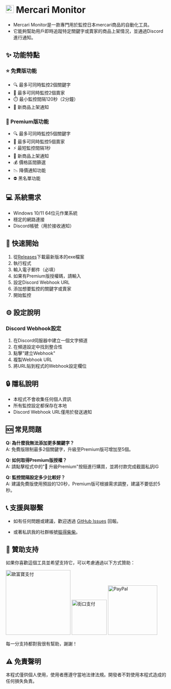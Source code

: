 # <img src="mercari.ico" width="25"> Mercari Monitor
- Mercari Monitor是一款專門用於監控日本mercari商品的自動化工具。   
- 它能夠幫助用戶即時追蹤特定關鍵字或賣家的商品上架情況，並通過Discord進行通知。

## ✨ 功能特點
### ⭐ 免費版功能
- 🔍 最多可同時監控2個關鍵字
- 👥 最多可同時監控2個賣家
- ⏱️ 最小監控間隔120秒（2分鐘）
- 🔔 新商品上架通知

  
### 👑 Premium版功能
- 🔍 最多可同時監控5個關鍵字
- 👥 最多可同時監控5個賣家
- ⚡ 最短監控間隔1秒
- 🔔 新商品上架通知
- 💰 價格區間篩選
- 📉 降價通知功能
- ⛔ 黑名單功能

## 💻 系統需求
- Windows 10/11 64位元作業系統
- 穩定的網路連接
- Discord帳號（用於接收通知）

## 🚀 快速開始
1. 從[Releases](link-to-releases)下載最新版本的exe檔案
2. 執行程式
3. 輸入電子郵件（必填）
4. 如果有Premium版授權碼，請輸入
5. 設定Discord Webhook URL
6. 添加想要監控的關鍵字或賣家
7. 開始監控

## ⚙️ 設定說明
### Discord Webhook設定
1. 在Discord伺服器中建立一個文字頻道
2. 在頻道設定中找到整合性
3. 點擊"建立Webhook"
4. 複製Webhook URL
5. 將URL貼到程式的Webhook設定欄位

## 🔒 隱私說明
- 本程式不會收集任何個人資訊
- 所有監控設定都保存在本地
- Discord Webhook URL僅用於發送通知

## 🆘 常見問題
**Q: 為什麼我無法添加更多關鍵字？**  
A: 免費版限制最多2個關鍵字，升級至Premium版可增加至5個。

**Q: 如何取得Premium版授權？**  
A: 請點擊程式中的"👑 升級Premium"按鈕進行購買，並將付款完成截圖私訊IG

**Q: 監控間隔設定多少比較好？**  
A: 建議免費版使用預設的120秒，Premium版可根據需求調整，建議不要低於5秒。

## 📞 支援與聯繫
- 如有任何問題或建議，歡迎透過 [GitHub Issues](https://github.com/coder220224/Mercari-Monitor/issues) 回報。

- 或著私訊我的社群帳號[摳得柴柴](https://www.threads.net/@coder22022)。

## 💝 贊助支持
如果你喜歡這個工具並希望支持它，可以考慮通過以下方式贊助：

<a href="https://p.opay.tw/Ha7w9"><img src="https://payment.opay.tw/Content/themes/WebStyle201404/images/allpay.png" alt="歐富寶支付" width="203"></a> <a href="https://mkt.jkopay.com/desktop?url=https%3A%2F%2Fservice.jkopay.com%2Fr%2Ftransfer%3Fj%3DTransfer%253A902576414"><img src="https://i.ibb.co/nNTmRYsQ/logo-modified.png" alt="街口支付" width="110"></a> <a href="https://www.paypal.com/ncp/payment/2WNV2F4R55J7A"><img src="https://i.ibb.co/JRSMqgVC/Paypal-chreckout-logo.png" alt="PayPal" width="155"></a>

每一分支持都對我很有幫助，謝謝！

## ⚠️ 免責聲明
本程式僅供個人使用，使用者應遵守當地法律法規。開發者不對使用本程式造成的任何損失負責。
